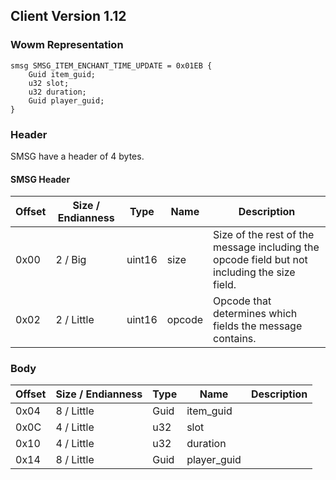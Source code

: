 ## Client Version 1.12

### Wowm Representation
```rust,ignore
smsg SMSG_ITEM_ENCHANT_TIME_UPDATE = 0x01EB {
    Guid item_guid;    
    u32 slot;    
    u32 duration;    
    Guid player_guid;    
}

```
### Header
SMSG have a header of 4 bytes.

#### SMSG Header
| Offset | Size / Endianness | Type   | Name   | Description |
| ------ | ----------------- | ------ | ------ | ----------- |
| 0x00   | 2 / Big           | uint16 | size   | Size of the rest of the message including the opcode field but not including the size field.|
| 0x02   | 2 / Little        | uint16 | opcode | Opcode that determines which fields the message contains.|
### Body
| Offset | Size / Endianness | Type | Name | Description |
| ------ | ----------------- | ---- | ---- | ----------- |
| 0x04 | 8 / Little | Guid | item_guid |  |
| 0x0C | 4 / Little | u32 | slot |  |
| 0x10 | 4 / Little | u32 | duration |  |
| 0x14 | 8 / Little | Guid | player_guid |  |
